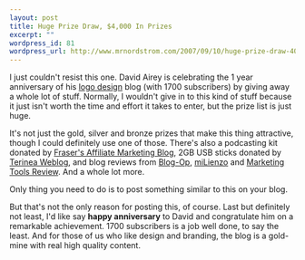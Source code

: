 ```yaml
--- 
layout: post
title: Huge Prize Draw, $4,000 In Prizes
excerpt: ""
wordpress_id: 81
wordpress_url: http://www.mrnordstrom.com/2007/09/10/huge-prize-draw-4000-in-prizes/
---
```

I just couldn't resist this one. David Airey is celebrating the 1 year anniversary of his <a href="http://www.davidairey.com" target="_blank">logo design</a> blog (with 1700 subscribers) by giving away a whole lot of stuff. Normally, I wouldn't give in to this kind of stuff because it just isn't worth the time and effort it takes to enter, but the prize list is just huge.

It's not just the gold, silver and bronze prizes that make this thing attractive, though I could definitely use one of those. There's also a podcasting kit donated by <a href="http://www.affiliateblog.co.uk/" target="_blank">Fraser's Affiliate Marketing Blog</a>, 2GB USB sticks donated by <a href="http://www.terinea.co.uk/blogs/terineatechtips/" target="_blank">Terinea Weblog</a>, and blog reviews from <a href="http://blog-op.com/" target="_blank">Blog-Op</a>, <a href="http://www.milienzo.com/" target="_blank">miLienzo</a> and <a href="http://www.marketing-tools-review.com/blog/" target="_blank">Marketing Tools Review</a>. And a whole lot more.

Only thing you need to do is to post something similar to this on your blog.

But that's not the only reason for posting this, of course. Last but definitely not least, I'd like say <strong>happy anniversary</strong> to David and congratulate him on a remarkable achievement. 1700 subscribers is a job well done, to say the least. And for those of us who like design and branding, the blog is a gold-mine with real high quality content.
